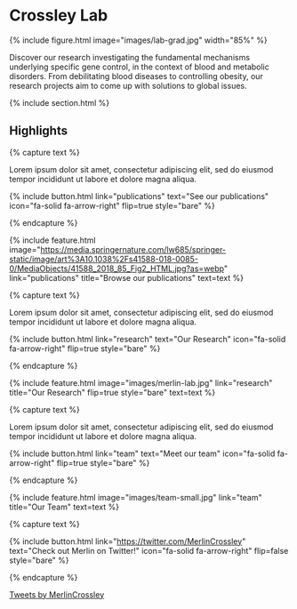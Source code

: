 ---
---

# Crossley Lab

{%
  include figure.html
  image="images/lab-grad.jpg"
  width="85%"
%}

Discover our research investigating the fundamental mechanisms underlying specific gene control, in the context of blood and metabolic disorders. From debilitating blood diseases to controlling obesity, our research projects aim to come up with solutions to global issues.

{% include section.html %}

## Highlights

{% capture text %}

Lorem ipsum dolor sit amet, consectetur adipiscing elit, sed do eiusmod tempor incididunt ut labore et dolore magna aliqua.

{%
  include button.html
  link="publications"
  text="See our publications"
  icon="fa-solid fa-arrow-right"
  flip=true
  style="bare"
%}

{% endcapture %}

{%
  include feature.html
  image="https://media.springernature.com/lw685/springer-static/image/art%3A10.1038%2Fs41588-018-0085-0/MediaObjects/41588_2018_85_Fig2_HTML.jpg?as=webp"
  link="publications"
  title="Browse our publications"
  text=text
%}

{% capture text %}

Lorem ipsum dolor sit amet, consectetur adipiscing elit, sed do eiusmod tempor incididunt ut labore et dolore magna aliqua.

{%
  include button.html
  link="research"
  text="Our Research"
  icon="fa-solid fa-arrow-right"
  flip=true
  style="bare"
%}

{% endcapture %}

{%
  include feature.html
  image="images/merlin-lab.jpg"
  link="research"
  title="Our Research"
  flip=true
  style="bare"
  text=text
%}

{% capture text %}

Lorem ipsum dolor sit amet, consectetur adipiscing elit, sed do eiusmod tempor incididunt ut labore et dolore magna aliqua.

{%
  include button.html
  link="team"
  text="Meet our team"
  icon="fa-solid fa-arrow-right"
  flip=true
  style="bare"
%}

{% endcapture %}

{%
  include feature.html
  image="images/team-small.jpg"
  link="team"
  title="Our Team"
  text=text
%}

{% capture text %}

{%
  include button.html
  link="https://twitter.com/MerlinCrossley"
  text="Check out Merlin on Twitter!"
  icon="fa-solid fa-arrow-right"
  flip=false
  style="bare"
%}

{% endcapture %}

<a class="twitter-timeline" data-width="500" data-height="400" data-theme="light" href="https://twitter.com/MerlinCrossley?ref_src=twsrc%5Etfw">Tweets by MerlinCrossley</a> <script async src="https://platform.twitter.com/widgets.js" charset="utf-8"></script>

